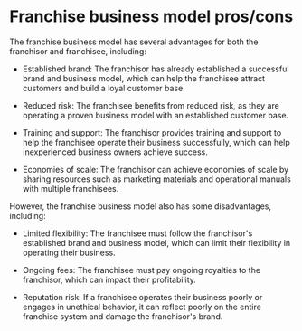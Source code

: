 # Franchise business model pros/cons

The franchise business model has several advantages for both the franchisor and franchisee, including:

* Established brand: The franchisor has already established a successful brand and business model, which can help the franchisee attract customers and build a loyal customer base.

* Reduced risk: The franchisee benefits from reduced risk, as they are operating a proven business model with an established customer base.

* Training and support: The franchisor provides training and support to help the franchisee operate their business successfully, which can help inexperienced business owners achieve success.

* Economies of scale: The franchisor can achieve economies of scale by sharing resources such as marketing materials and operational manuals with multiple franchisees.

However, the franchise business model also has some disadvantages, including:

* Limited flexibility: The franchisee must follow the franchisor's established brand and business model, which can limit their flexibility in operating their business.

* Ongoing fees: The franchisee must pay ongoing royalties to the franchisor, which can impact their profitability.

* Reputation risk: If a franchisee operates their business poorly or engages in unethical behavior, it can reflect poorly on the entire franchise system and damage the franchisor's brand.